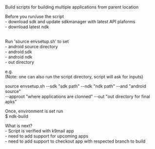 Build scripts for building multiple applications from parent location<br />

Before you run/use the script<br />
    - download sdk and update sdkmanager with latest API plaforms<br />
    - download latest ndk<br />
<br />

Run 'source envsetup.sh' to set<br />
    - android source directory<br />
    - android sdk<br />
    - android ndk<br />
    - out directory<br />

e.g.<br />
(Note: one can also run the script directory, script will ask for inputs)<br />

source envsetup.sh --sdk "sdk path" --ndk "ndk path" --and "android source" \
                    --approot "where applications are clonned" --out "out directory for final apks"

Once, environment is set run <br />
    $ ndk-build 
    <br />

What is next?<br />
    - Script is verified with k9mail app<br />
    - need to add support for upcoming apps<br />
    - need to add support to checkout app with respected branch to build<br />
